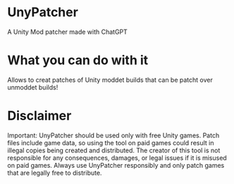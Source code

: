 # UnyPatcher
A Unity Mod patcher made with ChatGPT

# What you can do with it
Allows to creat patches of Unity moddet builds that can be patcht over unmoddet builds!


# Disclaimer
Important: UnyPatcher should be used only with free Unity games. Patch files include game data, so using the tool on paid games could result in illegal copies being created and distributed. The creator of this tool is not responsible for any consequences, damages, or legal issues if it is misused on paid games. Always use UnyPatcher responsibly and only patch games that are legally free to distribute.
